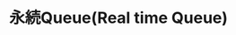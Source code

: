 ---
title: 永続Queue(Real time Queue)
documentation_of:
- ./RealTimeQueue/RealTimeQueue_1.cs
- ./RealTimeQueue/RealTimeQueue_1.Enumerator.cs
- ./RealTimeQueue/RealTimeQueue_1.LazyStack.cs
- ./RealTimeQueue/RealTimeQueue_1.LazyStack.Enumerator.cs
---